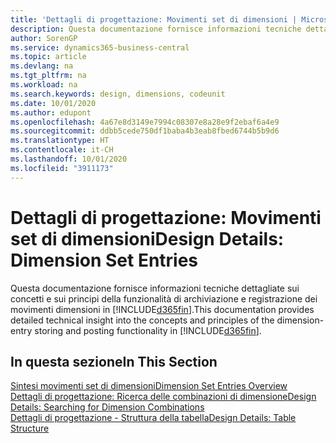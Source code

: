 ```yaml
---
title: 'Dettagli di progettazione: Movimenti set di dimensioni | Microsoft Docs'
description: Questa documentazione fornisce informazioni tecniche dettagliate sui concetti e sui principi utilizzati per riprogettare la funzionalità di archiviazione e registrazione dei movimenti dimensioni.
author: SorenGP
ms.service: dynamics365-business-central
ms.topic: article
ms.devlang: na
ms.tgt_pltfrm: na
ms.workload: na
ms.search.keywords: design, dimensions, codeunit
ms.date: 10/01/2020
ms.author: edupont
ms.openlocfilehash: 4a67e8d3149e7994c08307e8a28e9f2ebaf6a4e9
ms.sourcegitcommit: ddbb5cede750df1baba4b3eab8fbed6744b5b9d6
ms.translationtype: HT
ms.contentlocale: it-CH
ms.lasthandoff: 10/01/2020
ms.locfileid: "3911173"
---
```

# <a name="design-details-dimension-set-entries"></a><span data-ttu-id="11b2d-103">Dettagli di progettazione: Movimenti set di dimensioni</span><span class="sxs-lookup"><span data-stu-id="11b2d-103">Design Details: Dimension Set Entries</span></span>
<span data-ttu-id="11b2d-104">Questa documentazione fornisce informazioni tecniche dettagliate sui concetti e sui principi della funzionalità di archiviazione e registrazione dei movimenti dimensioni in [!INCLUDE[d365fin](includes/d365fin_md.md)].</span><span class="sxs-lookup"><span data-stu-id="11b2d-104">This documentation provides detailed technical insight into the concepts and principles of the dimension-entry storing and posting functionality in [!INCLUDE[d365fin](includes/d365fin_md.md)].</span></span>

## <a name="in-this-section"></a><span data-ttu-id="11b2d-105">In questa sezione</span><span class="sxs-lookup"><span data-stu-id="11b2d-105">In This Section</span></span>  
[<span data-ttu-id="11b2d-106">Sintesi movimenti set di dimensioni</span><span class="sxs-lookup"><span data-stu-id="11b2d-106">Dimension Set Entries Overview</span></span>](design-details-dimension-set-entries-overview.md)  
[<span data-ttu-id="11b2d-107">Dettagli di progettazione: Ricerca delle combinazioni di dimensione</span><span class="sxs-lookup"><span data-stu-id="11b2d-107">Design Details: Searching for Dimension Combinations</span></span>](design-details-searching-for-dimension-combinations.md)  
[<span data-ttu-id="11b2d-108">Dettagli di progettazione - Struttura della tabella</span><span class="sxs-lookup"><span data-stu-id="11b2d-108">Design Details: Table Structure</span></span>](design-details-table-structure.md)  
